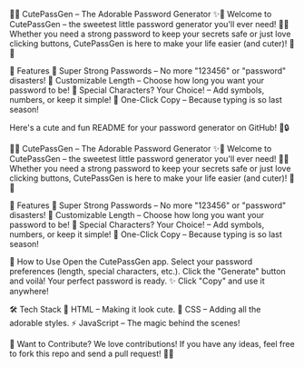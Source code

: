 🔑✨ CutePassGen – The Adorable Password Generator ✨🔑
Welcome to CutePassGen – the sweetest little password generator you'll ever need! 🐻💖
Whether you need a strong password to keep your secrets safe or just love clicking buttons, CutePassGen is here to make your life easier (and cuter)! 🦄💫

🎀 Features
🌸 Super Strong Passwords – No more "123456" or "password" disasters!
🐰 Customizable Length – Choose how long you want your password to be!
🎲 Special Characters? Your Choice! – Add symbols, numbers, or keep it simple!
🐾 One-Click Copy – Because typing is so last season!


Here's a cute and fun README for your password generator on GitHub! 🎀🔒

🔑✨ CutePassGen – The Adorable Password Generator ✨🔑
Welcome to CutePassGen – the sweetest little password generator you'll ever need! 🐻💖 Whether you need a strong password to keep your secrets safe or just love clicking buttons, CutePassGen is here to make your life easier (and cuter)! 🦄💫

🎀 Features
🌸 Super Strong Passwords – No more "123456" or "password" disasters!
🐰 Customizable Length – Choose how long you want your password to be!
🎲 Special Characters? Your Choice! – Add symbols, numbers, or keep it simple!
🐾 One-Click Copy – Because typing is so last season!

🚀 How to Use
Open the CutePassGen app.
Select your password preferences (length, special characters, etc.).
Click the "Generate" button and voilà! Your perfect password is ready. ✨
Click "Copy" and use it anywhere!

🛠️ Tech Stack
🐥 HTML – Making it look cute.
🎨 CSS – Adding all the adorable styles.
⚡ JavaScript – The magic behind the scenes!

🌟 Want to Contribute?
We love contributions! If you have any ideas, feel free to fork this repo and send a pull request! 🦊💡
